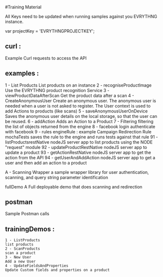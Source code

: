 #Training Material

All Keys need to be updated when running samples against you EVRYTHNG instance.

var projectKey = 'EVRYTHNGPROJECTKEY';


## curl : 
Example Curl requests to access the API

## examples :
  1 - List Products
  List products on an instance
  2 - recogniseProductImage
  Use the EVRYTHNG product recognition Service
  3 - viewProductDataAfterScan
  Get the product data after a scan
  4 - CreateAnonymousUser
  Create an anonymous user. The anonymous user is needed when a user is not asked to register. The User context
  is used to add Actions to products (like scans)
  5 - saveAnonymousUserOnDevice
  Saves the anonymous user details on the local storage, so that the user can be reused.
  6 - addAction
  Adds an Action to a Product
  7 - Filtering
  filtering the list of objects returned from the engine
  8 - facebook login
  authenticate with facebook
  9 - rules
    engineRule :
    example Campaign Redirection Rule
    mochaTests
    saves the rule to the engine and runs tests against that rule
  91 - listProductsrestNative
  nodeJS server app to list products using the NODE "request" module
  92 - updateProductRestNative
  nodeJS server app to update a product
  93 - getActionRestNative
  nodeJS server app to get the action from the API
  94 - getUserAndAddAction
  nodeJS server app to get a user and then add an action to a product

  A - Scanning Wrapper
  a sample wrapper library for user authentication, scanning, and query string parameter identification

  fullDemo
  A Full deployable demo that does scanning and redirection

## postman
  Sample Postman calls

## trainingDemos :
    1 - ListProducts
    list products
    2 - ScanProducts
    scan a product
    3 - New User
    Add a new User
    4 - UpdateFieldsAndProperties
    Update Custom fields and properties on a product
    










